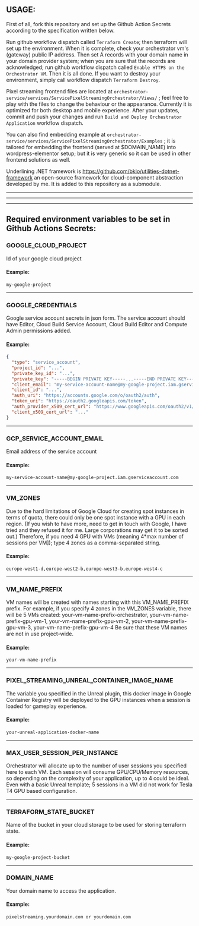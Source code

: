 ## USAGE:

First of all, fork this repository and set up the Github Action Secrets according to the specification written below.

Run github workflow dispatch called ```Terraform Create```; then terraform will set up the environment. When it is complete, check your orchestrator vm's (gateway) public IP address. Then set A records with your domain name in your domain provider system; when you are sure that the records are acknowledged; run github workflow dispatch called ```Enable HTTPS on the Orchestrator VM```. Then it is all done.
If you want to destroy your environment, simply call workflow dispatch ```Terraform Destroy```.

Pixel streaming frontend files are located at ```orchestrator-service/services/ServicePixelStreamingOrchestrator/Views/``` ; feel free to play with the files to change the behaviour or the appearance. Currently it is optimized for both desktop and mobile experience. After your updates, commit and push your changes and run ```Build and Deploy Orchestrator Application``` workflow dispatch.

You can also find embedding example at ```orchestrator-service/services/ServicePixelStreamingOrchestrator/Examples``` ; it is tailored for embedding the frontend (served at $DOMAIN_NAME) into wordpress-elementor setup; but it is very generic so it can be used in other frontend solutions as well.

Underlining .NET framework is https://github.com/bkio/utilities-dotnet-framework an open-source framework for cloud-component abstraction developed by me. It is added to this repository as a submodule.
___
___
___
## Required environment variables to be set in Github Actions Secrets:

### GOOGLE_CLOUD_PROJECT 
Id of your google cloud project 
#### Example: 
```my-google-project```
___
### GOOGLE_CREDENTIALS 
Google service account secrets in json form. The service account should have Editor, Cloud Build Service Account, Cloud Build Editor and Compute Admin permissions added. 
#### Example: 
```json
{
  "type": "service_account",
  "project_id": "...",
  "private_key_id": "...",
  "private_key": "-----BEGIN PRIVATE KEY-----...-----END PRIVATE KEY-----",
  "client_email": "my-service-account-name@my-google-project.iam.gserviceaccount.com",
  "client_id": "...",
  "auth_uri": "https://accounts.google.com/o/oauth2/auth",
  "token_uri": "https://oauth2.googleapis.com/token",
  "auth_provider_x509_cert_url": "https://www.googleapis.com/oauth2/v1/certs",
  "client_x509_cert_url": "..."
}
```
___
### GCP_SERVICE_ACCOUNT_EMAIL 
Email address of the service account 
#### Example: 
```my-service-account-name@my-google-project.iam.gserviceaccount.com```
___
### VM_ZONES
Due to the hard limitations of Google Cloud for creating spot instances in terms of quota, there could only be one spot instance with a GPU in each region. (If you wish to have more, need to get in touch with Google, I have tried and they refused it for me. Large corporations may get it to be sorted out.) Therefore, if you need 4 GPU with VMs (meaning 4*max number of sessions per VM]); type 4 zones as a comma-separated string. 
#### Example: 
```europe-west1-d,europe-west2-b,europe-west3-b,europe-west4-c```
___
### VM_NAME_PREFIX
VM names will be created with names starting with this VM_NAME_PREFIX prefix. For example, if you specify 4 zones in the VM_ZONES variable, there will be 5 VMs created: your-vm-name-prefix-orchestrator, your-vm-name-prefix-gpu-vm-1, your-vm-name-prefix-gpu-vm-2, your-vm-name-prefix-gpu-vm-3, your-vm-name-prefix-gpu-vm-4 Be sure that these VM names are not in use project-wide.
#### Example: 
```your-vm-name-prefix```
___
### PIXEL_STREAMING_UNREAL_CONTAINER_IMAGE_NAME
The variable you specified in the Unreal plugin, this docker image in Google Container Registry will be deployed to the GPU instances when a session is loaded for gameplay experience. 
#### Example: 
```your-unreal-application-docker-name```
___
### MAX_USER_SESSION_PER_INSTANCE
Orchestrator will allocate up to the number of user sessions you specified here to each VM. Each session will consume GPU/CPU/Memory resources, so depending on the complexity of your application, up to 4 could be ideal. Even with a basic Unreal template; 5 sessions in a VM did not work for Tesla T4 GPU based configuration.
___
### TERRAFORM_STATE_BUCKET
Name of the bucket in your cloud storage to be used for storing terraform state. 
#### Example: 
```my-google-project-bucket```
___
### DOMAIN_NAME
Your domain name to access the application. 
#### Example: 
```pixelstreaming.yourdomain.com or yourdomain.com```